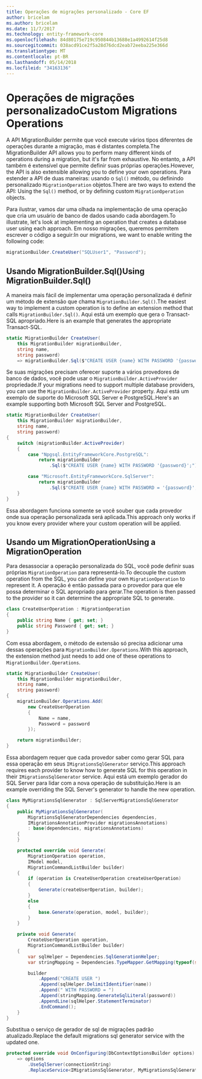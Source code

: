 ```yaml
---
title: Operações de migrações personalizado - Core EF
author: bricelam
ms.author: bricelam
ms.date: 11/7/2017
ms.technology: entity-framework-core
ms.openlocfilehash: 84d80175e719c950844b13688e1a4992614f25d8
ms.sourcegitcommit: 038acd91ce2f5a28d76dcd2eab72eeba225e366d
ms.translationtype: MT
ms.contentlocale: pt-BR
ms.lasthandoff: 05/14/2018
ms.locfileid: "34163136"
---
```

<a name="custom-migrations-operations"></a><span data-ttu-id="cc541-102">Operações de migrações personalizado</span><span class="sxs-lookup"><span data-stu-id="cc541-102">Custom Migrations Operations</span></span>
============================
<span data-ttu-id="cc541-103">A API MigrationBuilder permite que você execute vários tipos diferentes de operações durante a migração, mas é distantes completa.</span><span class="sxs-lookup"><span data-stu-id="cc541-103">The MigrationBuilder API allows you to perform many different kinds of operations during a migration, but it's far from exhaustive.</span></span> <span data-ttu-id="cc541-104">No entanto, a API também é extensível que permite definir suas próprias operações.</span><span class="sxs-lookup"><span data-stu-id="cc541-104">However, the API is also extensible allowing you to define your own operations.</span></span> <span data-ttu-id="cc541-105">Para estender a API de duas maneiras: usando o `Sql()` método, ou definindo personalizado `MigrationOperation` objetos.</span><span class="sxs-lookup"><span data-stu-id="cc541-105">There are two ways to extend the API: Using the `Sql()` method, or by defining custom `MigrationOperation` objects.</span></span>

<span data-ttu-id="cc541-106">Para ilustrar, vamos dar uma olhada na implementação de uma operação que cria um usuário de banco de dados usando cada abordagem.</span><span class="sxs-lookup"><span data-stu-id="cc541-106">To illustrate, let's look at implementing an operation that creates a database user using each approach.</span></span> <span data-ttu-id="cc541-107">Em nosso migrações, queremos permitem escrever o código a seguir:</span><span class="sxs-lookup"><span data-stu-id="cc541-107">In our migrations, we want to enable writing the following code:</span></span>

``` csharp
migrationBuilder.CreateUser("SQLUser1", "Password");
```

<a name="using-migrationbuildersql"></a><span data-ttu-id="cc541-108">Usando MigrationBuilder.Sql()</span><span class="sxs-lookup"><span data-stu-id="cc541-108">Using MigrationBuilder.Sql()</span></span>
----------------------------
<span data-ttu-id="cc541-109">A maneira mais fácil de implementar uma operação personalizada é definir um método de extensão que chama `MigrationBuilder.Sql()`.</span><span class="sxs-lookup"><span data-stu-id="cc541-109">The easiest way to implement a custom operation is to define an extension method that calls `MigrationBuilder.Sql()`.</span></span>
<span data-ttu-id="cc541-110">Aqui está um exemplo que gera o Transact-SQL apropriado.</span><span class="sxs-lookup"><span data-stu-id="cc541-110">Here is an example that generates the appropriate Transact-SQL.</span></span>

``` csharp
static MigrationBuilder CreateUser(
    this MigrationBuilder migrationBuilder,
    string name,
    string password)
    => migrationBuilder.Sql($"CREATE USER {name} WITH PASSWORD '{password}';");
```

<span data-ttu-id="cc541-111">Se suas migrações precisam oferecer suporte a vários provedores de banco de dados, você pode usar o `MigrationBuilder.ActiveProvider` propriedade.</span><span class="sxs-lookup"><span data-stu-id="cc541-111">If your migrations need to support multiple database providers, you can use the `MigrationBuilder.ActiveProvider` property.</span></span> <span data-ttu-id="cc541-112">Aqui está um exemplo de suporte do Microsoft SQL Server e PostgreSQL.</span><span class="sxs-lookup"><span data-stu-id="cc541-112">Here's an example supporting both Microsoft SQL Server and PostgreSQL.</span></span>

``` csharp
static MigrationBuilder CreateUser(
    this MigrationBuilder migrationBuilder,
    string name,
    string password)
{
    switch (migrationBuilder.ActiveProvider)
    {
        case "Npgsql.EntityFrameworkCore.PostgreSQL":
            return migrationBuilder
                .Sql($"CREATE USER {name} WITH PASSWORD '{password}';");

        case "Microsoft.EntityFrameworkCore.SqlServer":
            return migrationBuilder
                .Sql($"CREATE USER {name} WITH PASSWORD = '{password}';");
    }
}
```

<span data-ttu-id="cc541-113">Essa abordagem funciona somente se você souber que cada provedor onde sua operação personalizada será aplicada.</span><span class="sxs-lookup"><span data-stu-id="cc541-113">This approach only works if you know every provider where your custom operation will be applied.</span></span>

<a name="using-a-migrationoperation"></a><span data-ttu-id="cc541-114">Usando um MigrationOperation</span><span class="sxs-lookup"><span data-stu-id="cc541-114">Using a MigrationOperation</span></span>
---------------------------
<span data-ttu-id="cc541-115">Para desassociar a operação personalizada do SQL, você pode definir suas próprias `MigrationOperation` para representá-lo.</span><span class="sxs-lookup"><span data-stu-id="cc541-115">To decouple the custom operation from the SQL, you can define your own `MigrationOperation` to represent it.</span></span> <span data-ttu-id="cc541-116">A operação é então passada para o provedor para que ele possa determinar o SQL apropriado para gerar.</span><span class="sxs-lookup"><span data-stu-id="cc541-116">The operation is then passed to the provider so it can determine the appropriate SQL to generate.</span></span>

``` csharp
class CreateUserOperation : MigrationOperation
{
    public string Name { get; set; }
    public string Password { get; set; }
}
```

<span data-ttu-id="cc541-117">Com essa abordagem, o método de extensão só precisa adicionar uma dessas operações para `MigrationBuilder.Operations`.</span><span class="sxs-lookup"><span data-stu-id="cc541-117">With this approach, the extension method just needs to add one of these operations to `MigrationBuilder.Operations`.</span></span>

``` csharp
static MigrationBuilder CreateUser(
    this MigrationBuilder migrationBuilder,
    string name,
    string password)
{
    migrationBuilder.Operations.Add(
        new CreateUserOperation
        {
            Name = name,
            Password = password
        });

    return migrationBuilder;
}
```

<span data-ttu-id="cc541-118">Essa abordagem requer que cada provedor saber como gerar SQL para essa operação em seus `IMigrationsSqlGenerator` serviço.</span><span class="sxs-lookup"><span data-stu-id="cc541-118">This approach requires each provider to know how to generate SQL for this operation in their `IMigrationsSqlGenerator` service.</span></span> <span data-ttu-id="cc541-119">Aqui está um exemplo gerador do SQL Server para lidar com a nova operação de substituição.</span><span class="sxs-lookup"><span data-stu-id="cc541-119">Here is an example overriding the SQL Server's generator to handle the new operation.</span></span>

``` csharp
class MyMigrationsSqlGenerator : SqlServerMigrationsSqlGenerator
{
    public MyMigrationsSqlGenerator(
        MigrationsSqlGeneratorDependencies dependencies,
        IMigrationsAnnotationProvider migrationsAnnotations)
        : base(dependencies, migrationsAnnotations)
    {
    }

    protected override void Generate(
        MigrationOperation operation,
        IModel model,
        MigrationCommandListBuilder builder)
    {
        if (operation is CreateUserOperation createUserOperation)
        {
            Generate(createUserOperation, builder);
        }
        else
        {
            base.Generate(operation, model, builder);
        }
    }

    private void Generate(
        CreateUserOperation operation,
        MigrationCommandListBuilder builder)
    {
        var sqlHelper = Dependencies.SqlGenerationHelper;
        var stringMapping = Dependencies.TypeMapper.GetMapping(typeof(string));

        builder
            .Append("CREATE USER ")
            .Append(sqlHelper.DelimitIdentifier(name))
            .Append(" WITH PASSWORD = ")
            .Append(stringMapping.GenerateSqlLiteral(password))
            .AppendLine(sqlHelper.StatementTerminator)
            .EndCommand();
    }
}
```

<span data-ttu-id="cc541-120">Substitua o serviço de gerador de sql de migrações padrão atualizado.</span><span class="sxs-lookup"><span data-stu-id="cc541-120">Replace the default migrations sql generator service with the updated one.</span></span>

``` csharp
protected override void OnConfiguring(DbContextOptionsBuilder options)
    => options
        .UseSqlServer(connectionString)
        .ReplaceService<IMigrationsSqlGenerator, MyMigrationsSqlGenerator>();
```
